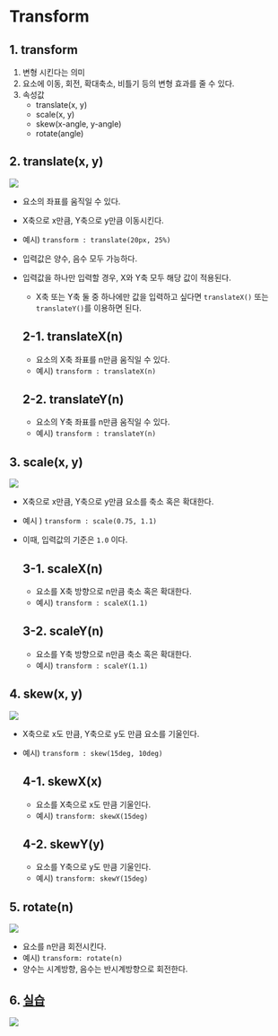 # Transform
## 1. transform
1. 변형 시킨다는 의미
2. 요소에 이동, 회전, 확대축소, 비틀기 등의 변형 효과를 줄 수 있다.
3. 속성값
    - translate(x, y)
    - scale(x, y)
    - skew(x-angle, y-angle)
    - rotate(angle)

## 2. translate(x, y)
<img src="../img/05_Transform/1.png">

- 요소의 좌표를 움직일 수 있다.
- X축으로 x만큼, Y축으로 y만큼 이동시킨다.
- 예시) `transform : translate(20px, 25%)`
- 입력값은 양수, 음수 모두 가능하다.
- 입력값을 하나만 입력할 경우, X와 Y축 모두 해당 값이 적용된다.
    - X축 또는 Y축 둘 중 하나에만 값을 입력하고 싶다면 `translateX()` 또는 `translateY()`를 이용하면 된다.

    ## 2-1. translateX(n)
    - 요소의 X축 좌표를 n만큼 움직일 수 있다.
    - 예시) `transform : translateX(n)`

    ## 2-2. translateY(n)
    - 요소의 Y축 좌표를 n만큼 움직일 수 있다.
    - 예시) `transform : translateY(n)`

## 3. scale(x, y)
<img src="../img/05_Transform/2.png">

- X축으로 x만큼, Y축으로 y만큼 요소를 축소 혹은 확대한다.
- 예시 ) `transform : scale(0.75, 1.1)`
- 이때, 입력값의 기준은 `1.0` 이다.

    ## 3-1. scaleX(n)
    - 요소를 X축 방향으로 n만큼 축소 혹은 확대한다.
    - 예시) `transform : scaleX(1.1)`

    ## 3-2. scaleY(n)
    - 요소를 Y축 방향으로 n만큼 축소 혹은 확대한다.
    - 예시) `transform : scaleY(1.1)`

## 4. skew(x, y)
<img src="../img/05_Transform/3.png">

- X축으로 x도 만큼, Y축으로 y도 만큼 요소를 기울인다.
- 예시) `transform : skew(15deg, 10deg)`

    ## 4-1. skewX(x)
    - 요소를 X축으로 x도 만큼 기울인다.
    - 예시) `transform: skewX(15deg)`

    ## 4-2. skewY(y)
    - 요소를 Y축으로 y도 만큼 기울인다.
    - 예시) `transform: skewY(15deg)`

## 5. rotate(n)
<img src="../img/05_Transform/4.png">

- 요소를 n만큼 회전시킨다.
- 예시) `transform: rotate(n)`
- 양수는 시계방향, 음수는 반시계방향으로 회전한다.

## 6. [실습](./05_Transform.html)
<img src="../img/05_Transform/5.png">